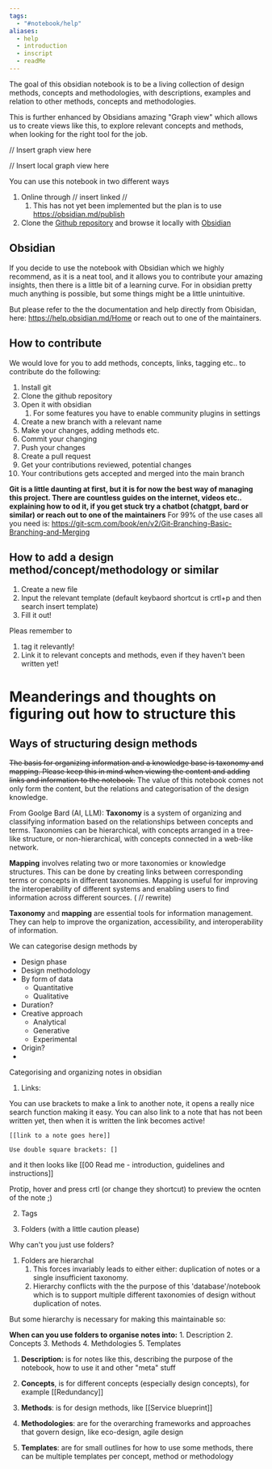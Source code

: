 ```yaml
---
tags:
  - "#notebook/help"
aliases:
  - help
  - introduction
  - inscript
  - readMe
---
```


The goal of this obsidian notebook is to be a living collection of design methods, concepts and methodologies, with descriptions, examples and relation to other methods, concepts and methodologies. 

This is further enhanced by Obsidians amazing "Graph view" which allows us to create views like this, to explore relevant concepts and methods, when looking for the right tool for the job.

// Insert graph view here 

// Insert local graph view here 


You can use this notebook in two different ways
1. Online through // insert linked // 
	1. This has not yet been implemented but the plan is to use https://obsidian.md/publish
2. Clone the [Github repository](https://github.com/AkselNLadegaard/design_methods_map) and browse it locally with [Obsidian](https://obsidian.md/)

## Obsidian 
If you decide to use the notebook with Obsidian which we highly recommend, as it is a neat tool, and it allows you to contribute your amazing insights, then there is a little bit of a learning curve. For in obsidian pretty much anything is possible, but some things might be a little unintuitive. 

But please refer to the the documentation and help directly from Obisidan, here: https://help.obsidian.md/Home or reach out to one of the maintainers.


## How to contribute 
We would love for you to add methods, concepts, links, tagging etc.. to contribute do the following: 
1. Install git
2. Clone the github repository
3. Open it with obsidian 
	1. For some features you have to enable community plugins in settings
4. Create a new branch with a relevant name
5. Make your changes, adding methods etc.
6. Commit your changing 
7. Push your changes 
8. Create a pull request 
9. Get your contributions reviewed, potential changes 
10. Your contributions gets accepted and merged into the main branch

**Git is a little daunting at first, but it is for now the best way of managing this project. There are countless guides on the internet, videos etc.. explaining how to od it, if you get stuck try a chatbot (chatgpt, bard or similar) or reach out to one of the maintainers**
For 99% of the use cases all you need is: https://git-scm.com/book/en/v2/Git-Branching-Basic-Branching-and-Merging 


## How to add a design method/concept/methodology or similar

1. Create a new file 
2. Input the relevant template (default keybaord shortcut is crtl+p and then search insert template)
3. Fill it out! 


Pleas remember to 
1. tag it relevantly! 
2. Link it to relevant concepts and methods, even if they haven't been written yet!


# Meanderings and thoughts on figuring out how to structure this 
## Ways of structuring design methods 

~~The basis for organizing information and a knowledge base is taxonomy and mapping. Please keep this in mind when viewing the content and adding links and information to the notebook.~~ The value of this notebook comes not only form the content, but the relations and categorisation of the design knowledge.

From Goolge Bard (AI, LLM):
**Taxonomy** is a system of organizing and classifying information based on the relationships between concepts and terms. Taxonomies can be hierarchical, with concepts arranged in a tree-like structure, or non-hierarchical, with concepts connected in a web-like network.

**Mapping** involves relating two or more taxonomies or knowledge structures. This can be done by creating links between corresponding terms or concepts in different taxonomies. Mapping is useful for improving the interoperability of different systems and enabling users to find information across different sources. ( // rewrite)

**Taxonomy** and **mapping** are essential tools for information management. They can help to improve the organization, accessibility, and interoperability of information.


We can categorise  design methods by
* Design phase
* Design methodology 
* By form of data 
	* Quantitative 
	* Qualitative
* Duration?
* Creative approach 
	* Analytical 
	* Generative 
	* Experimental
* Origin?
* 




Categorising and organizing notes  in obsidian
1. Links: 

You can use brackets to make a link to another note, it opens a really nice search function making it easy. You can also link to a note that has not been written yet, then when it is written the link becomes active! 
```
[[link to a note goes here]]

Use double square brackets: []
```
and it then looks like [[00 Read me - introduction, guidelines and instructions]]

Protip, hover and press crtl (or change they shortcut) to preview the ocnten of the note ;) 

2. Tags 


3. Folders (with a little caution please)

Why can't you just use folders?

1. Folders are hierarchal 
	1. This forces invariably leads to either either: duplication of notes or a single insufficient taxonomy. 
	3. Hierarchy conflicts with the the purpose of this 'database'/notebook which is to support multiple different taxonomies of design without duplication of notes.  

But some hierarchy is necessary for making this maintainable so:

**When can you use folders to organise notes into:**
	1. Description
	2. Concepts
	3. Methods
	4. Methdologies 
	5. Templates

1. **Description:** is for notes like this, describing the purpose of the notebook, how to use it and other "meta" stuff

2. **Concepts**, is for different concepts (especially design concepts), for example [[Redundancy]]  


3. **Methods**: is for design methods, like [[Service blueprint]] 

4. **Methodologies**: are for the overarching frameworks and approaches that govern design, like eco-design, agile design
5. **Templates**: are for small outlines for how to use some methods, there can be multiple templates per concept, method or methodology 



